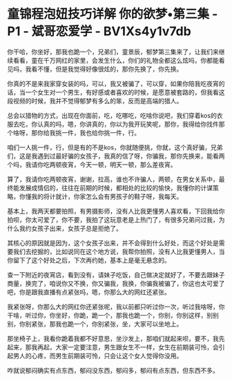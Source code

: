 # 童锦程泡妞技巧详解 你的欲梦•第三集 - P1 - 斌哥恋爱学 - BV1Xs4y1v7db

你干哈，你坐好，那我也跪一个，兄弟们，童景辰，郁梦第三集来了，让我们来继续看看，童在千万网红的家里，会发生什么，你们的礼物全都这么炫吗，你都能看见吗，我看不懂，但是我觉得好像很炫的，那你先换了，你先换。

你真的不是来我家穿女装的吗，可以，我又被骗了，可以穿，如果你陪我吃夜宵的话，当一个女生对一个男生，有好感或者喜欢的时候，是愿意被套路的，但我看这段视频的时候，我并不觉得郁梦有多么的笨，反而是高端的猎人。

总会以猎物的方式，出现在你面前，吃，吃哪吃，吃啥你说吧，我们穿着kos的衣服去吃，你认真的吗，嗯，你讲真的，你以为我开玩笑呢，那你，我得给你找件那个啥呀，那你给我挑一件，我也给你挑一件，行。

咱们一人挑一件，行，但是有的不是kos，你就随便挑，你就，这个真好骗，兄弟们，这是我遇到过最好骗的女孩子，我真的信了呀，你骗我，那你先换来，能看两个吗，我请你吃两顿夜宵，今天一顿，明天一顿，那么差夜宵。

算了，我请你吃两顿夜宵，谢谢，拉高，谁也不许骗人，两顿，在男女关系中，最终能发展成情侣的，往往在前期的时候，都相处的比较的愉快，我懂你的计谋策略，你懂我的将计就计，你家怎么会有男孩子的鞋子呀，我每天。

基本上，我两天都要拍照，有男摄影师，没有人比我更懂男人喜欢看，下回我给你拍呗，你太可爱了，你不要，我拍了这玩意老是上热门了，有很多兄弟问过我，为什么我约女孩子出来，女孩子总是拒绝了。

其核心的原因就是因为，这个女孩子出来，并不会得到什么好处，而这个好处是需要我们去挖掘的，比如说同在这个地方说，我帮你拍照，没有人比我更懂男人，当你留下了这个好处之后，下次再约她，基本上是毫无悬念的。

查一下附近的夜宵店，看到没有，请妹子吃饭，自己做决定就好了，不要去跟妹子商量，换完了，咱说你又不换，你又骗我，我换，你骗我被骗了，你这也太可爱了吧，你是跟我直播有点紧张吗，嗯，你那么大的网红还紧张。

我紧张呀，你那么大的网红你还紧张呢，我以前都只听过你一次，听过我啥呀，你干啥，听过你，你坐好，你跪，跪一个，那我也跪一个，你别，你别这样，别别别，你别紧张，那我也跪一个，你别紧张，坐，大家可以坐地上。

那坐椅子上，我看你跪着我都不好意思，坐沙发上，那咱们就起来呗，要不，我先起来，那我再起，大家一定要注意，男生跟女生不一样，女生在前期装可怜，会引起男人的心疼，而男生前期装可怜，只会让这个女人觉得你没用。

咋就说郁闷确实有点东西，郁闷没东西，郁闷多，郁闷有点东西，但东西不多。
